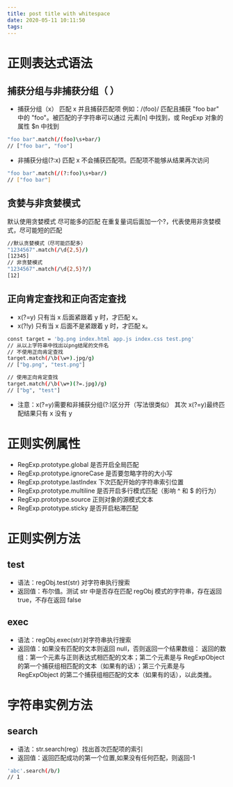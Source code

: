 ```yaml
---
title: post title with whitespace
date: 2020-05-11 10:11:50
tags:
---
```


# 正则表达式语法
## 捕获分组与非捕获分组（ ）
- 捕获分组（x） 匹配 x 并且捕获匹配项
例如：/(foo)/ 匹配且捕获 "foo bar" 中的 "foo"。被匹配的子字符串可以通过 元素[n] 中找到，或 RegExp 对象的属性 $n 中找到
``` bash
"foo bar".match(/(foo)\s+bar/)
// ["foo bar", "foo"]
```

- 非捕获分组(?:x) 匹配 x 不会捕获匹配项。匹配项不能够从结果再次访问
``` bash
"foo bar".match(/(?:foo)\s+bar/)
// ["foo bar"]
```

## 贪婪与非贪婪模式
默认使用贪婪模式 尽可能多的匹配
在重复量词后面加一个?，代表使用非贪婪模式，尽可能短的匹配
``` bash
//默认贪婪模式（尽可能匹配多）
"1234567".match(/\d{2,5}/)
[12345]
// 非贪婪模式
"1234567".match(/\d{2,5}?/)
[12]
```

## 正向肯定查找和正向否定查找
- x(?=y) 只有当 x 后面紧跟着 y 时，才匹配 x。
- x(?!y) 只有当 x 后面不是紧跟着 y 时，才匹配 x。
``` bash
const target = 'bg.png index.html app.js index.css test.png'
// 从以上字符串中找出以png结尾的文件名
// 不使用正向肯定查找
target.match(/\b(\w+).jpg/g)
// ["bg.png", "test.png"]

// 使用正向肯定查找
target.match(/\b(\w+)(?=.jpg)/g)
// ["bg", "test"]
```
- 注意：x(?=y)需要和非捕获分组(?:)区分开（写法很类似） 其次 x(?=y)最终匹配结果只有 x 没有 y

# 正则实例属性
- RegExp.prototype.global 是否开启全局匹配
- RegExp.prototype.ignoreCase 是否要忽略字符的大小写
- RegExp.prototype.lastIndex 下次匹配开始的字符串索引位置
- RegExp.prototype.multiline 是否开启多行模式匹配（影响 ^ 和 $ 的行为）
- RegExp.prototype.source 正则对象的源模式文本
- RegExp.prototype.sticky 是否开启粘滞匹配

# 正则实例方法

## test
- 语法：regObj.test(str) 对字符串执行搜索
- 返回值：布尔值。测试 str 中是否存在匹配 regObj 模式的字符串，存在返回 true，不存在返回 false

## exec
- 语法：regObj.exec(str)对字符串执行搜索
- 返回值：如果没有匹配的文本则返回 null，否则返回一个结果数组：
返回的数组：第一个元素与正则表达式相匹配的文本；第二个元素是与 RegExpObject 的第一个捕获组相匹配的文本（如果有的话）；第三个元素是与 RegExpObject 的第二个捕获组相匹配的文本（如果有的话），以此类推。

# 字符串实例方法
## search
- 语法：str.search(reg）找出首次匹配项的索引
- 返回值：返回匹配成功的第一个位置,如果没有任何匹配，则返回-1
``` bash
'abc'.search(/b/)
// 1
```
